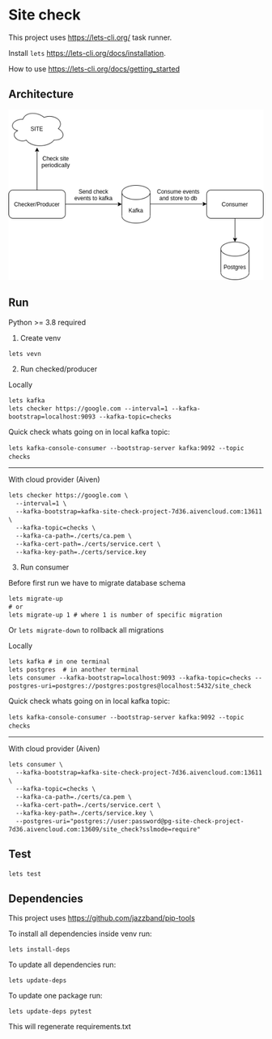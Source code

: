 # Site check

This project uses https://lets-cli.org/ task runner.

Install `lets` https://lets-cli.org/docs/installation.

How to use https://lets-cli.org/docs/getting_started


## Architecture

![alt text](./docs/site_check_arch.png)

## Run

Python >= 3.8 required

1. Create venv

```shell
lets vevn
```

2. Run checked/producer

Locally

```shell
lets kafka
lets checker https://google.com --interval=1 --kafka-bootstrap=localhost:9093 --kafka-topic=checks
```

Quick check whats going on in local kafka topic:

`lets kafka-console-consumer --bootstrap-server kafka:9092 --topic checks`

---
With cloud provider (Aiven)

```shell
lets checker https://google.com \
  --interval=1 \
  --kafka-bootstrap=kafka-site-check-project-7d36.aivencloud.com:13611 \
  --kafka-topic=checks \
  --kafka-ca-path=./certs/ca.pem \
  --kafka-cert-path=./certs/service.cert \
  --kafka-key-path=./certs/service.key
```

3. Run consumer 


Before first run we have to migrate database schema

```shell
lets migrate-up
# or 
lets migrate-up 1 # where 1 is number of specific migration
```

Or `lets migrate-down` to rollback all migrations

Locally

```shell
lets kafka # in one terminal
lets postgres  # in another terminal
lets consumer --kafka-bootstrap=localhost:9093 --kafka-topic=checks --postgres-uri=postgres://postgres:postgres@localhost:5432/site_check
```

Quick check whats going on in local kafka topic:

`lets kafka-console-consumer --bootstrap-server kafka:9092 --topic checks`

---
With cloud provider (Aiven)

```shell
lets consumer \
  --kafka-bootstrap=kafka-site-check-project-7d36.aivencloud.com:13611 \
  --kafka-topic=checks \
  --kafka-ca-path=./certs/ca.pem \
  --kafka-cert-path=./certs/service.cert \
  --kafka-key-path=./certs/service.key \
  --postgres-uri="postgres://user:password@pg-site-check-project-7d36.aivencloud.com:13609/site_check?sslmode=require"
```

## Test

```shell
lets test
```

## Dependencies

This project uses https://github.com/jazzband/pip-tools

To install all dependencies inside venv run:

```shell
lets install-deps
```

To update all dependencies run:

```shell
lets update-deps
```

To update one package run:

```shell
lets update-deps pytest
```

This will regenerate requirements.txt

